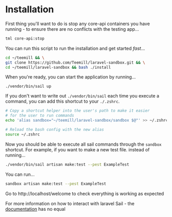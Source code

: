 # Installation

First thing you'll want to do is stop any core-api containers you have running - to ensure there are no conflicts with the testing app...
```bash
tml core-api:stop
```

You can run this script to run the installation and get started _fast_...
```bash
cd ~/teemill && \
git clone https://github.com/Teemill/laravel-sandbox.git && \
cd ~/teemill/laravel-sandbox && bash ./install
```

When you're ready, you can start the application by running...
```
./vendor/bin/sail up
```

If you don't want to write out `./vendor/bin/sail` each time you execute a command, you can add this shortcut to your `./.zshrc`.

```bash
# Copy a shortcut helper into the user's path to make it easier
# for the user to run commands
echo 'alias sandbox="~/teemill/laravel-sandbox/sandbox $@"' >> ~/.zshrc

# Reload the bash config with the new alias
source ~/.zshrc
```

Now you should be able to execute all sail commands through the `sandbox` shortcut. For example, if you want to make a new test file. instead of running...
```bash
./vendor/bin/sail artisan make:test --pest ExampleTest
```
You can run...
```bash
sandbox artisan make:test --pest ExampleTest
```


Go to http://localhost/welcome to check everything is working as expected

For more information on how to interact with laravel Sail - the [documentation](https://laravel.com/docs/8.x/sail#executing-sail-commands) has no equal
